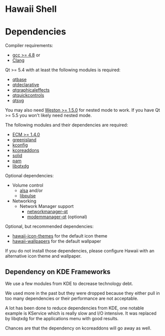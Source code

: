 Hawaii Shell
============

# Dependencies

Compiler requirements:

* [gcc >= 4.8](https://gcc.gnu.org/gcc-4.8/) or
* [Clang](http://clang.llvm.org/)

Qt >= 5.4 with at least the following modules is required:

* [qtbase](http://code.qt.io/cgit/qt/qtbase.git)
* [qtdeclarative](http://code.qt.io/cgit/qt/qtdeclarative.git)
* [qtgraphicaleffects](http://code.qt.io/cgit/qt/qtgraphicaleffects.git)
* [qtquickcontrols](http://code.qt.io/cgit/qt/qtquickcontrols.git)
* [qtsvg](http://code.qt.io/cgit/qt/qtsvg.git)

You may also need [Weston >= 1.5.0](http://wayland.freedesktop.org) for nested mode
to work. If you have Qt >= 5.5 you won't likely need nested mode.

The following modules and their dependencies are required:

* [ECM >= 1.4.0](http://quickgit.kde.org/?p=extra-cmake-modules.git)
* [greenisland](https://github.com/greenisland/greenisland)
* [kconfig](http://quickgit.kde.org/?p=kconfig.git)
* [kcoreaddons](http://quickgit.kde.org/?p=kcoreaddons.git)
* [solid](http://quickgit.kde.org/?p=solid.git)
* [pam](http://www.linux-pam.org/)
* [libqtxdg](https://github.com/lxde/libqtxdg)

Optional dependencies:

* Volume control
  * [alsa](http://www.alsa-project.org/main/index.php/Main_Page) and/or
  * [libpulse](https://wiki.freedesktop.org/www/Software/PulseAudio/)
* Networking
  * Network Manager support
    * [networkmanager-qt](http://quickgit.kde.org/?p=networkmanager-qt.git)
    * [modemmanager-qt](http://quickgit.kde.org/?p=modemmanager-qt.git) (optional)

Optional, but recommended dependencies:

* [hawaii-icon-themes](https://github.com/hawaii-desktop/hawaii-icon-themes) for the default icon theme
* [hawaii-wallpapers](https://github.com/hawaii-desktop/hawaii-wallpapers) for the default wallpaper

If you do not install those dependencies, please configure Hawaii with an
alternative icon theme and wallpaper.

## Dependency on KDE Frameworks

We use a few modules from KDE to decrease technology debt.

We used more in the past but they were dropped because they either
pull in too many dependencies or their performance are not acceptable.

A lot has been done to reduce dependencies from KDE, one notable example
is KService which is really slow and I/O intensive.  It was replaced by
libqtxdg for the applications menu with good results.

Chances are that the dependency on kcoreaddons will go away as well.
